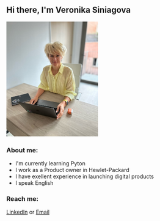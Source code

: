 ## Hi there, I'm Veronika Siniagova
<p align="left">
  <img width="240" height="300" src="IMG_1449.JPG">
</p>

### About me:
- I'm currently learning Pyton
- I work as a Product owner in Hewlet-Packard
- I have exellent experience in launching digital products
- I speak English

### Reach me:
[LinkedIn](http://linkedin.com/in/veronika-siniagova-04651a71) or [Email](mailto:veronikawv@gmail.com)

